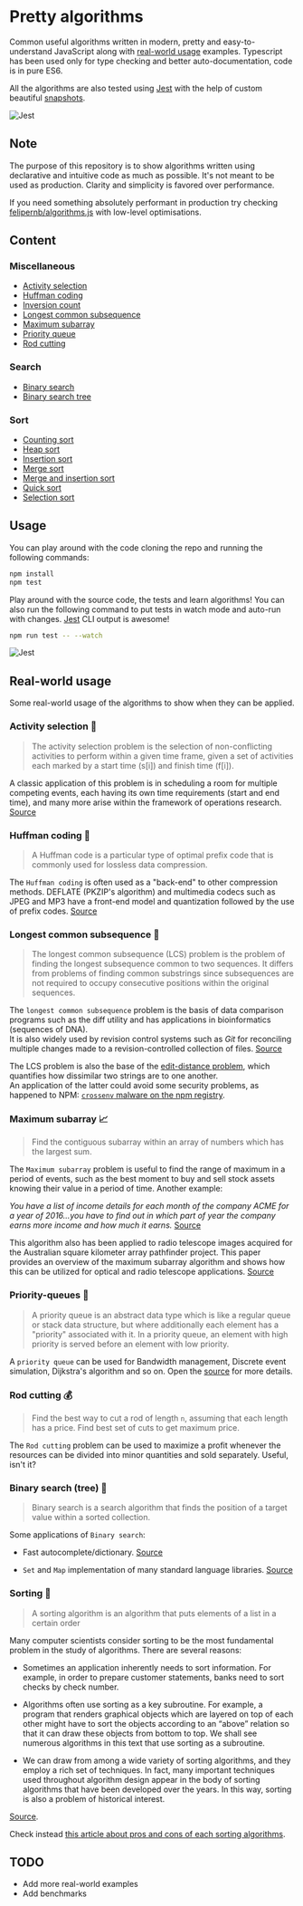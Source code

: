 # Pretty algorithms

Common useful algorithms written in modern, pretty and easy-to-understand JavaScript along with [real-world usage](#real-world-usage) examples. Typescript has been used only for type checking and better auto-documentation, code is in pure ES6.

All the algorithms are also tested using [Jest](http://facebook.github.io/jest/) with the help of custom beautiful [snapshots](https://facebook.github.io/jest/docs/snapshot-testing.html).

![Jest](assets/jest-1.png)

## Note

The purpose of this repository is to show algorithms written using declarative and intuitive code as much as possible. It's not meant to be used as production. Clarity and simplicity is favored over performance.

If you need something absolutely performant in production try checking [felipernb/algorithms.js](https://github.com/felipernb/algorithms.js) with low-level optimisations.

## Content

### Miscellaneous 

- [Activity selection](algorithms/misc/activity-selection/activity-selection.ts)
- [Huffman coding](algorithms/misc/huffman/huffman.ts)
- [Inversion count](algorithms/misc/inversions-count/inversions-count.ts)
- [Longest common subsequence](algorithms/misc/longest-common-subsequence/longest-common-subsequence.ts)
- [Maximum subarray](algorithms/misc/maximum-subarray/maximum-subarray.ts)
- [Priority queue](algorithms/misc/priority-queue/priority-queue.ts)
- [Rod cutting](algorithms/misc/rod-cutting/rod-cutting.ts)

### Search

- [Binary search](algorithms/search/binary-search/binary-search.ts)
- [Binary search tree](algorithms/search/binary-search-tree/binary-search-tree.ts)

### Sort

- [Counting sort](algorithms/sort/counting-sort/counting-sort.ts)
- [Heap sort](algorithms/sort/heap-sort/heap-sort.ts)
- [Insertion sort](algorithms/sort/insertion-sort/insertion-sort.ts)
- [Merge sort](algorithms/sort/merge-sort/merge-sort.ts)
- [Merge and insertion sort](algorithms/sort/merge-and-insertion-sort/merge-and-insertion-sort.ts)
- [Quick sort](algorithms/sort/quick-sort/quick-sort.ts)
- [Selection sort](algorithms/sort/selection-sort/selection-sort.ts)

## Usage

You can play around with the code cloning the repo and running the following commands:

```bash
npm install
npm test
```

Play around with the source code, the tests and learn algorithms! You can also run the following command to put tests in watch mode and auto-run with changes. [Jest](http://facebook.github.io/jest/) CLI output is awesome!

```bash
npm run test -- --watch
```

![Jest](assets/jest.png)

## Real-world usage

Some real-world usage of the algorithms to show when they can be applied.

### Activity selection 📆

> The activity selection problem is the selection of non-conflicting activities to perform within a given time frame, given a set of activities each marked by a start time (s[i]) and finish time (f[i]).

A classic application of this problem is in scheduling a room for multiple competing events, each having its own time requirements (start and end time), and many more arise within the framework of operations research. [Source](https://en.wikipedia.org/wiki/Activity_selection_problem)

### Huffman coding 🔡

> A Huffman code is a particular type of optimal prefix code that is commonly used for lossless data compression.

The `Huffman coding` is often used as a "back-end" to other compression methods. DEFLATE (PKZIP's algorithm) and multimedia codecs such as JPEG and MP3 have a front-end model and quantization followed by the use of prefix codes. [Source](https://en.wikipedia.org/wiki/Huffman_coding#Applications)

### Longest common subsequence 📐

> The longest common subsequence (LCS) problem is the problem of finding the longest subsequence common to two sequences.
It differs from problems of finding common substrings since subsequences are not required to occupy consecutive positions within the original sequences.

The `longest common subsequence` problem is the basis of data comparison programs such as the diff utility and has applications in bioinformatics (sequences of DNA).  
It is also widely used by revision control systems such as *Git* for reconciling multiple changes made to a revision-controlled collection of files.
[Source](https://en.wikipedia.org/wiki/Longest_common_subsequence_problem)

The LCS problem is also the base of the [edit-distance problem](https://en.wikipedia.org/wiki/Edit_distance), which quantifies how dissimilar two strings are to one another.  
An application of the latter could avoid some security problems, as happened to NPM: [`crossenv` malware on the npm registry](http://blog.npmjs.org/post/163723642530/crossenv-malware-on-the-npm-registry).

### Maximum subarray 📈

> Find the contiguous subarray within an array of numbers which has the largest sum.

The `Maximum subarray` problem is useful to find the range of maximum in a period of events, such as the best moment to buy and sell stock assets knowing their value in a period of time. Another example:

*You have a list of income details for each month of the company ACME for a year of 2016…you have to find out in which part of year the company earns more income and how much it earns.* [Source](https://www.quora.com/What-are-some-applications-of-maximum-subarray-problems)

This algorithm also has been applied to radio telescope images acquired for the Australian square kilometer array pathfinder project. This paper provides an overview of the maximum subarray algorithm and shows how this can be utilized for optical and radio telescope applications. [Source](http://spie.org/Publications/Proceedings/Paper/10.1117/12.928318)

### Priority-queues 🎢

> A priority queue is an abstract data type which is like a regular queue or stack data structure, but where additionally each element has a "priority" associated with it. In a priority queue, an element with high priority is served before an element with low priority.

A `priority queue` can be used for Bandwidth management, Discrete event simulation, Dijkstra's algorithm and so on. Open the
[source](https://en.wikipedia.org/wiki/Priority_queue#Applications) for more details.

### Rod cutting 💰

> Find the best way to cut a rod of length `n`, assuming that each length has a price. Find best set of cuts to get maximum price.

The `Rod cutting` problem can be used to maximize a profit whenever the resources can be divided into minor quantities and sold separately. Useful, isn't it?

### Binary search (tree) 🌳

> Binary search is a search algorithm that finds the position of a target value within a sorted collection.

Some applications of `Binary search`:

- Fast autocomplete/dictionary. [Source](https://www.weheartswift.com/binary-search-applications/)

- `Set` and `Map` implementation of many standard language libraries. [Source](https://stackoverflow.com/a/540191/6860493)

### Sorting 🤔

> A sorting algorithm is an algorithm that puts elements of a list in a certain order

Many computer scientists consider sorting to be the most fundamental problem in the study of algorithms. There are several reasons:

- Sometimes an application inherently needs to sort information. For example, in order to prepare customer statements, banks need to sort checks by check number.

- Algorithms often use sorting as a key subroutine. For example, a program that renders graphical objects which are layered on top of each other might have to sort the objects according to an “above” relation so that it can draw these objects from bottom to top. We shall see numerous algorithms in this text that use sorting as a subroutine.

- We can draw from among a wide variety of sorting algorithms, and they employ a rich set of techniques. In fact, many important techniques used throughout algorithm design appear in the body of sorting algorithms that have been developed over the years. In this way, sorting is also a problem of historical interest.

[Source](https://mitpress.mit.edu/books/introduction-algorithms).

Check instead [this article about pros and cons of each sorting algorithms](http://www.brucemerry.org.za/manual/algorithms/sorting.html).

## TODO

- Add more real-world examples
- Add benchmarks
